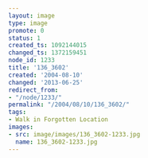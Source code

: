 ```yaml
---
layout: image
type: image
promote: 0
status: 1
created_ts: 1092144015
changed_ts: 1372159451
node_id: 1233
title: '136_3602'
created: '2004-08-10'
changed: '2013-06-25'
redirect_from:
- "/node/1233/"
permalink: "/2004/08/10/136_3602/"
tags:
- Walk in Forgotten Location
images:
- src: image/images/136_3602-1233.jpg
  name: 136_3602-1233.jpg
---
```


